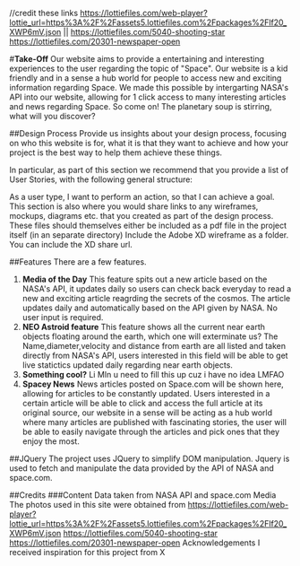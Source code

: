 //credit these links
https://lottiefiles.com/web-player?lottie_url=https%3A%2F%2Fassets5.lottiefiles.com%2Fpackages%2Flf20_XWP6mV.json ||
https://lottiefiles.com/5040-shooting-star
https://lottiefiles.com/20301-newspaper-open

#**Take-Off**
Our website aims to provide a entertaining and interesting experiences to the user regarding the topic of "Space". Our website is a kid friendly and in a sense a hub world for people to access new and exciting information regarding Space. We made this possible by intergarting NASA's API into our website, allowing for 1 click access to many interesting articles and news regarding Space. So come on! The planetary soup is stirring, what will you discover?



##Design Process
Provide us insights about your design process, focusing on who this website is for, what it is that they want to achieve and how your project is the best way to help them achieve these things.

In particular, as part of this section we recommend that you provide a list of User Stories, with the following general structure:

As a user type, I want to perform an action, so that I can achieve a goal.
This section is also where you would share links to any wireframes, mockups, diagrams etc. that you created as part of the design process. These files should themselves either be included as a pdf file in the project itself (in an separate directory) Include the Adobe XD wireframe as a folder. You can include the XD share url.

##Features
There are a few features.
1. **Media of the Day**
This feature spits out a new article based on the NASA's API, it updates daily so users can check back everyday to read a new and exciting article reagrding the secrets of the cosmos.
The article updates daily and automatically based on the API given by NASA. No user input is required.
2. **NEO Astroid feature**
This feature shows all the current near earth objects floating around the earth, which one will exterminate us? The Name,diameter,velocity and distance from earth are all listed and taken directly from NASA's API, users interested in this field will be able to get live statictics updated daily regarding near earth objects.
3. **Something cool?**
Li MIn u need to fill this up cuz i have no idea LMFAO
4. **Spacey News**
News articles posted on Space.com will be shown here, allowing for articles to be constantly updated. Users interested in a certain article will be able to click and access the full article at its original source, our website in a sense will be acting as a hub world where many articles are published with fascinating stories, the user will be able to easily navigate through the articles and pick ones that they enjoy the most.



##JQuery
The project uses JQuery to simplify DOM manipulation.
Jquery is used to fetch and manipulate the data provided by the API of NASA and space.com.





##Credits
###Content
Data taken from NASA API and space.com
Media
The photos used in this site were obtained from https://lottiefiles.com/web-player?lottie_url=https%3A%2F%2Fassets5.lottiefiles.com%2Fpackages%2Flf20_XWP6mV.json
https://lottiefiles.com/5040-shooting-star
https://lottiefiles.com/20301-newspaper-open
Acknowledgements
I received inspiration for this project from X